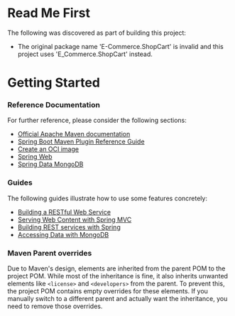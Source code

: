 # Read Me First
The following was discovered as part of building this project:

* The original package name 'E-Commerce.ShopCart' is invalid and this project uses 'E_Commerce.ShopCart' instead.

# Getting Started

### Reference Documentation
For further reference, please consider the following sections:

* [Official Apache Maven documentation](https://maven.apache.org/guides/index.html)
* [Spring Boot Maven Plugin Reference Guide](https://docs.spring.io/spring-boot/3.4.3/maven-plugin)
* [Create an OCI image](https://docs.spring.io/spring-boot/3.4.3/maven-plugin/build-image.html)
* [Spring Web](https://docs.spring.io/spring-boot/3.4.3/reference/web/servlet.html)
* [Spring Data MongoDB](https://docs.spring.io/spring-boot/3.4.3/reference/data/nosql.html#data.nosql.mongodb)

### Guides
The following guides illustrate how to use some features concretely:

* [Building a RESTful Web Service](https://spring.io/guides/gs/rest-service/)
* [Serving Web Content with Spring MVC](https://spring.io/guides/gs/serving-web-content/)
* [Building REST services with Spring](https://spring.io/guides/tutorials/rest/)
* [Accessing Data with MongoDB](https://spring.io/guides/gs/accessing-data-mongodb/)

### Maven Parent overrides

Due to Maven's design, elements are inherited from the parent POM to the project POM.
While most of the inheritance is fine, it also inherits unwanted elements like `<license>` and `<developers>` from the parent.
To prevent this, the project POM contains empty overrides for these elements.
If you manually switch to a different parent and actually want the inheritance, you need to remove those overrides.


